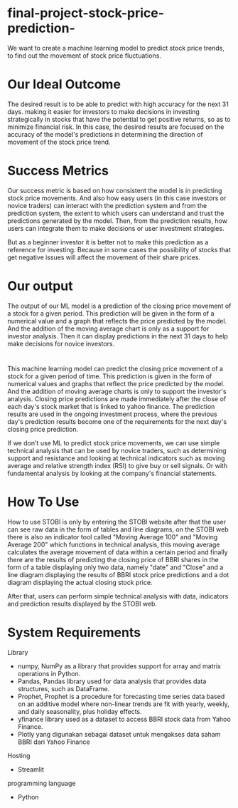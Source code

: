 # final-project-stock-price-prediction-

We want to create a machine learning model to predict stock price trends, to find out the movement of stock price fluctuations.

# Our Ideal Outcome
The desired result is to be able to predict with high accuracy for the next 31 days. making it easier for investors to make decisions in investing strategically in stocks that have the potential to get positive returns, so as to minimize financial risk. In this case, the desired results are focused on the accuracy of the model's predictions in determining the direction of movement of the stock price trend.

# Success Metrics
Our success metric is based on how consistent the model is in predicting stock price movements. And also how easy users (in this case investors or novice traders) can interact with the prediction system and from the prediction system, the extent to which users can understand and trust the predictions generated by the model. Then, from the prediction results, how users can integrate them to make decisions or user investment strategies.

But as a beginner investor it is better not to make this prediction as a reference for investing.
Because in some cases the possibility of stocks that get negative issues will affect the movement of their share prices.

# Our output
The output of our ML model is a prediction of the closing price movement of a stock for a given period. This prediction will be given in the form of a numerical value and a graph that reflects the price predicted by the model. And the addition of the moving average chart is only as a support for investor analysis. Then it can display predictions in the next 31 days to help make decisions for novice investors.

#

This machine learning model can predict the closing price movement of a stock for a given period of time. This prediction is given in the form of numerical values and graphs that reflect the price predicted by the model. And the addition of moving average charts is only to support the investor's analysis. Closing price predictions are made immediately after the close of each day's stock market that is linked to yahoo finance. The prediction results are used in the ongoing investment process, where the previous day's prediction results become one of the requirements for the next day's closing price prediction.

If we don't use ML to predict stock price movements, we can use simple technical analysis that can be used by novice traders, such as determining support and resistance and looking at technical indicators such as moving average and relative strength index (RSI) to give buy or sell signals. Or with fundamental analysis by looking at the company's financial statements.

# How To Use

How to use STOBI is only by entering the STOBI website after that the user can see raw data in the form of tables and line diagrams, on the STOBI web there is also an indicator tool called "Moving Average 100" and "Moving Average 200" which functions in technical analysis, this moving average calculates the average movement of data within a certain period and finally there are the results of predicting the closing price of BBRI shares in the form of a table displaying only two data, namely "date" and "Close" and a line diagram displaying the results of BBRI stock price predictions and a dot diagram displaying the actual closing stock price.

After that, users can perform simple technical analysis with data, indicators and prediction results displayed by the STOBI web.


# System Requirements

Library
- numpy,
  NumPy as a library that provides support for array and matrix operations in Python.
- Pandas,
  Pandas library used for data analysis that provides data structures, such as DataFrame.
- Prophet,
  Prophet is a procedure for forecasting time series data based on an additive model where non-linear trends are fit with yearly, weekly, and daily seasonality, 
  plus holiday effects.
- yfinance
  library used as a dataset to access BBRI stock data from Yahoo Finance.
- Plotly
  yang digunakan sebagai dataset untuk mengakses data saham BBRI dari Yahoo Finance

Hosting
  - Streamlit

programming language
  - Python


